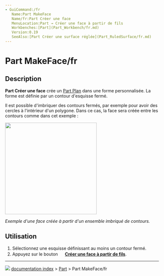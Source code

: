 ```yaml
---
- GuiCommand:/fr
   Name:Part MakeFace‏‎
   Name/fr:Part Créer une face
   MenuLocation:Part → Créer une face à partir de fils
   Workbenches:[Part](Part_Workbench/fr.md)
   Version:0.19
   SeeAlso:[Part Créer une surface réglée](Part_RuledSurface/fr.md)
---
```


# Part MakeFace/fr

## Description

**Part Créer une face** crée un [Part Plan](Part_Plane/fr.md) dans une forme personnalisée. La forme est définie par un contour d\'esquisse fermé.

Il est possible d\'imbriquer des contours fermés, par exemple pour avoir des cercles à l\'intérieur d\'un polygone. Dans ce cas, la face sera créée entre les contours comme dans cet exemple :

<img alt="" src=images/Part_MakeFace-example.png  style="width:300px;">



*Exemple d'une face créée à partir d'un ensemble imbriqué de contours.*

## Utilisation

1.  Sélectionnez une esquisse définissant au moins un contour fermé.
2.  Appuyez sur le bouton **<img src="images/Part_MakeFace.svg" width=16px> [Créer une face à partir de fils](Part_MakeFace/fr.md)**.



---
![](images/Right_arrow.png) [documentation index](../README.md) > [Part](Part_Workbench.md) > Part MakeFace/fr
